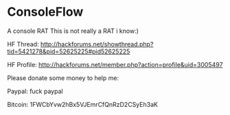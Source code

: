 # ConsoleFlow
A console RAT
This is not really a RAT i know:)

HF Thread:
http://hackforums.net/showthread.php?tid=5421278&pid=52625225#pid52625225

HF Profile:
http://hackforums.net/member.php?action=profile&uid=3005497

Please donate some money to help me:

Paypal:
fuck paypal

Bitcoin:
1FWCbYvw2hBx5VJEmrCfQnRzD2CSyEh3aK
